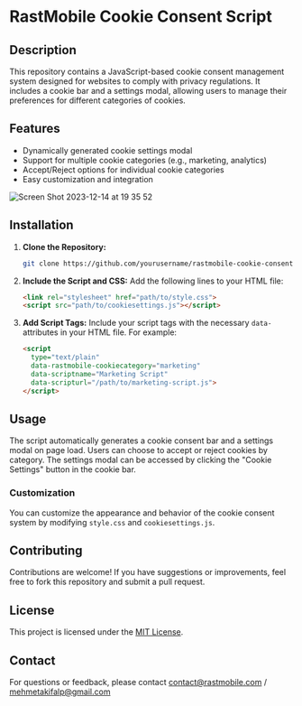 
# RastMobile Cookie Consent Script

## Description
This repository contains a JavaScript-based cookie consent management system designed for websites to comply with privacy regulations. It includes a cookie bar and a settings modal, allowing users to manage their preferences for different categories of cookies.

## Features
- Dynamically generated cookie settings modal
- Support for multiple cookie categories (e.g., marketing, analytics)
- Accept/Reject options for individual cookie categories
- Easy customization and integration

![Screen Shot 2023-12-14 at 19 35 52](https://github.com/rastmob/cookie-management/assets/58806790/97a55426-263b-4419-9ad6-03bc4106159d)


## Installation
1. **Clone the Repository:**
   ```bash
   git clone https://github.com/yourusername/rastmobile-cookie-consent.git
   ```

2. **Include the Script and CSS:**
   Add the following lines to your HTML file:
   ```html
   <link rel="stylesheet" href="path/to/style.css">
   <script src="path/to/cookiesettings.js"></script>
   ```

3. **Add Script Tags:**
   Include your script tags with the necessary `data-` attributes in your HTML file. For example:
   ```html
   <script
     type="text/plain"
     data-rastmobile-cookiecategory="marketing"
     data-scriptname="Marketing Script"
     data-scripturl="/path/to/marketing-script.js">
   </script>
   ```

## Usage
The script automatically generates a cookie consent bar and a settings modal on page load. Users can choose to accept or reject cookies by category. The settings modal can be accessed by clicking the "Cookie Settings" button in the cookie bar.

### Customization
You can customize the appearance and behavior of the cookie consent system by modifying `style.css` and `cookiesettings.js`.

## Contributing
Contributions are welcome! If you have suggestions or improvements, feel free to fork this repository and submit a pull request.

## License
This project is licensed under the [MIT License](LICENSE).

## Contact
For questions or feedback, please contact contact@rastmobile.com / mehmetakifalp@gmail.com 
